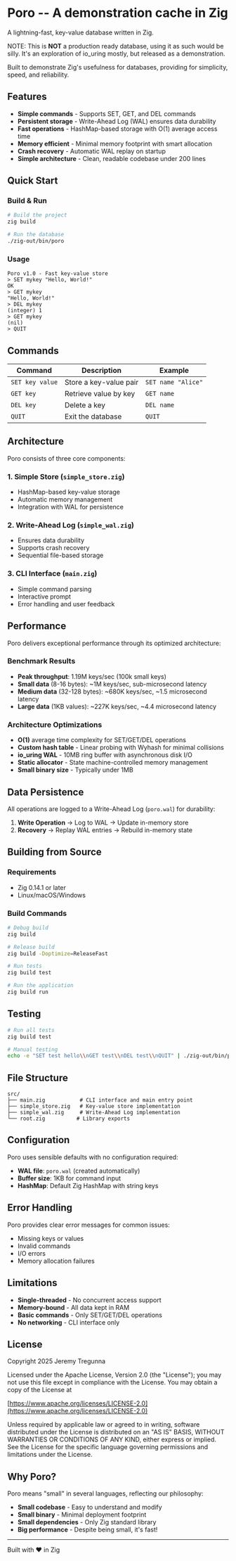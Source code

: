 # Poro -- A demonstration cache in Zig

A lightning-fast, key-value database written in Zig.

NOTE: This is **NOT** a production ready database, using it as such would be silly. It's an exploration of io_uring mostly, but released as a demonstration.

Built to demonstrate Zig's usefulness for databases, providing for simplicity, speed, and reliability.

## Features

- **Simple commands** - Supports SET, GET, and DEL commands
- **Persistent storage** - Write-Ahead Log (WAL) ensures data durability
- **Fast operations** - HashMap-based storage with O(1) average access time
- **Memory efficient** - Minimal memory footprint with smart allocation
- **Crash recovery** - Automatic WAL replay on startup
- **Simple architecture** - Clean, readable codebase under 200 lines

## Quick Start

### Build & Run

```bash
# Build the project
zig build

# Run the database
./zig-out/bin/poro
```

### Usage

```
Poro v1.0 - Fast key-value store
> SET mykey "Hello, World!"
OK
> GET mykey
"Hello, World!"
> DEL mykey
(integer) 1
> GET mykey
(nil)
> QUIT
```

## Commands

| Command | Description | Example |
|---------|-------------|---------|
| `SET key value` | Store a key-value pair | `SET name "Alice"` |
| `GET key` | Retrieve value by key | `GET name` |
| `DEL key` | Delete a key | `DEL name` |
| `QUIT` | Exit the database | `QUIT` |

## Architecture

Poro consists of three core components:

### 1. Simple Store (`simple_store.zig`)
- HashMap-based key-value storage
- Automatic memory management
- Integration with WAL for persistence

### 2. Write-Ahead Log (`simple_wal.zig`)
- Ensures data durability
- Supports crash recovery
- Sequential file-based storage

### 3. CLI Interface (`main.zig`)
- Simple command parsing
- Interactive prompt
- Error handling and user feedback

## Performance

Poro delivers exceptional performance through its optimized architecture:

### Benchmark Results

- **Peak throughput**: 1.19M keys/sec (100k small keys)
- **Small data** (8-16 bytes): ~1M keys/sec, sub-microsecond latency
- **Medium data** (32-128 bytes): ~680K keys/sec, ~1.5 microsecond latency
- **Large data** (1KB values): ~227K keys/sec, ~4.4 microsecond latency

### Architecture Optimizations

- **O(1)** average time complexity for SET/GET/DEL operations
- **Custom hash table** - Linear probing with Wyhash for minimal collisions
- **io_uring WAL** - 10MB ring buffer with asynchronous disk I/O
- **Static allocator** - State machine-controlled memory management
- **Small binary size** - Typically under 1MB

## Data Persistence

All operations are logged to a Write-Ahead Log (`poro.wal`) for durability:

1. **Write Operation** → Log to WAL → Update in-memory store
2. **Recovery** → Replay WAL entries → Rebuild in-memory state

## Building from Source

### Requirements

- Zig 0.14.1 or later
- Linux/macOS/Windows

### Build Commands

```bash
# Debug build
zig build

# Release build
zig build -Doptimize=ReleaseFast

# Run tests
zig build test

# Run the application
zig build run
```

## Testing

```bash
# Run all tests
zig build test

# Manual testing
echo -e "SET test hello\\nGET test\\nDEL test\\nQUIT" | ./zig-out/bin/poro
```

## File Structure

```
src/
├── main.zig           # CLI interface and main entry point
├── simple_store.zig   # Key-value store implementation
├── simple_wal.zig     # Write-Ahead Log implementation
└── root.zig          # Library exports
```

## Configuration

Poro uses sensible defaults with no configuration required:

- **WAL file**: `poro.wal` (created automatically)
- **Buffer size**: 1KB for command input
- **HashMap**: Default Zig HashMap with string keys

## Error Handling

Poro provides clear error messages for common issues:

- Missing keys or values
- Invalid commands
- I/O errors
- Memory allocation failures

## Limitations

- **Single-threaded** - No concurrent access support
- **Memory-bound** - All data kept in RAM
- **Basic commands** - Only SET/GET/DEL operations
- **No networking** - CLI interface only

## License

Copyright 2025 Jeremy Tregunna

Licensed under the Apache License, Version 2.0 (the "License");
you may not use this file except in compliance with the License.
You may obtain a copy of the License at

[https://www.apache.org/licenses/LICENSE-2.0](https://www.apache.org/licenses/LICENSE-2.0)

Unless required by applicable law or agreed to in writing, software
distributed under the License is distributed on an "AS IS" BASIS,
WITHOUT WARRANTIES OR CONDITIONS OF ANY KIND, either express or implied.
See the License for the specific language governing permissions and
limitations under the License.

## Why Poro?

Poro means "small" in several languages, reflecting our philosophy:

- **Small codebase** - Easy to understand and modify
- **Small binary** - Minimal deployment footprint
- **Small dependencies** - Only Zig standard library
- **Big performance** - Despite being small, it's fast!

---

Built with ❤️ in Zig
